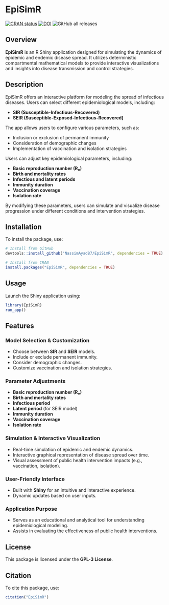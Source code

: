 # EpiSimR
[![CRAN status](https://www.r-pkg.org/badges/version/EpiSimR)](https://CRAN.R-project.org/package=EpiSimR)
[![DOI](https://zenodo.org/badge/DOI/10.5281/zenodo.14876656.svg)](https://doi.org/10.5281/zenodo.14876656)
![GitHub all releases](https://img.shields.io/github/downloads/NassimAyad87/EpiSimR/total)


## Overview

**EpiSimR** is an R Shiny application designed for simulating the dynamics of epidemic and endemic disease spread. It utilizes deterministic compartmental mathematical models to provide interactive visualizations and insights into disease transmission and control strategies.

## Description

EpiSimR offers an interactive platform for modeling the spread of infectious diseases. Users can select different epidemiological models, including:

-   **SIR (Susceptible-Infectious-Recovered)**
-   **SEIR (Susceptible-Exposed-Infectious-Recovered)**

The app allows users to configure various parameters, such as:

-   Inclusion or exclusion of permanent immunity
-   Consideration of demographic changes
-   Implementation of vaccination and isolation strategies

Users can adjust key epidemiological parameters, including:

-   **Basic reproduction number (R₀)**
-   **Birth and mortality rates**
-   **Infectious and latent periods**
-   **Immunity duration**
-   **Vaccination coverage**
-   **Isolation rate**

By modifying these parameters, users can simulate and visualize disease progression under different conditions and intervention strategies.

## Installation

To install the package, use:

``` r
# Install from GitHub
devtools::install_github("NassimAyad87/EpiSimR", dependencies = TRUE)

# Install from CRAN
install.packages("EpiSimR", dependencies = TRUE)
```

## Usage

Launch the Shiny application using:

``` r
library(EpiSimR)
run_app()
```

## Features

### Model Selection & Customization

-   Choose between **SIR** and **SEIR** models.
-   Include or exclude permanent immunity.
-   Consider demographic changes.
-   Customize vaccination and isolation strategies.

### Parameter Adjustments

-   **Basic reproduction number (R₀)**
-   **Birth and mortality rates**
-   **Infectious period**
-   **Latent period** (for SEIR model)
-   **Immunity duration**
-   **Vaccination coverage**
-   **Isolation rate**

### Simulation & Interactive Visualization

-   Real-time simulation of epidemic and endemic dynamics.
-   Interactive graphical representation of disease spread over time.
-   Visual assessment of public health intervention impacts (e.g., vaccination, isolation).

### User-Friendly Interface

-   Built with **Shiny** for an intuitive and interactive experience.
-   Dynamic updates based on user inputs.

### Application Purpose

-   Serves as an educational and analytical tool for understanding epidemiological modeling.
-   Assists in evaluating the effectiveness of public health interventions.

## License

This package is licensed under the **GPL-3 License**.

## Citation
To cite this package, use:

``` r
citation("EpiSimR")
```

